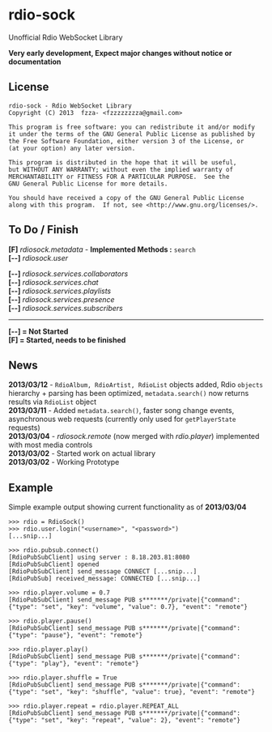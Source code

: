 # rdio-sock #
Unofficial Rdio WebSocket Library

**Very early development, Expect major changes without notice or documentation**

## License ##

    rdio-sock - Rdio WebSocket Library
    Copyright (C) 2013  fzza- <fzzzzzzzza@gmail.com>

    This program is free software: you can redistribute it and/or modify
    it under the terms of the GNU General Public License as published by
    the Free Software Foundation, either version 3 of the License, or
    (at your option) any later version.

    This program is distributed in the hope that it will be useful,
    but WITHOUT ANY WARRANTY; without even the implied warranty of
    MERCHANTABILITY or FITNESS FOR A PARTICULAR PURPOSE.  See the
    GNU General Public License for more details.

    You should have received a copy of the GNU General Public License
    along with this program.  If not, see <http://www.gnu.org/licenses/>.

## To Do / Finish ##

**[F]** *rdiosock.metadata* - **Implemented Methods :** `search`    
**[--]** *rdiosock.user*    

**[--]** *rdiosock.services.collaborators*    
**[--]** *rdiosock.services.chat*     
**[--]** *rdiosock.services.playlists*    
**[--]** *rdiosock.services.presence*      
**[--]** *rdiosock.services.subscribers*    

---------

**[--] = Not Started**   
**[F] = Started, needs to be finished**

## News ##
**2013/03/12** - `RdioAlbum, RdioArtist, RdioList` objects added, Rdio `objects` hierarchy + parsing has been optimized, `metadata.search()` now returns results via `RdioList` object      
**2013/03/11** - Added `metadata.search()`, faster song change events, asynchronous web requests (currently only used for `getPlayerState` requests)  
**2013/03/04** - *rdiosock.remote* (now merged with *rdio.player*) implemented with most media controls    
**2013/03/02** - Started work on actual library    
**2013/03/02** - Working Prototype    

## Example ##

Simple example output showing current functionality as of **2013/03/04**

	>>> rdio = RdioSock()
	>>> rdio.user.login("<username>", "<password>")
	[...snip...]

	>>> rdio.pubsub.connect()
    [RdioPubSubClient] using server : 8.18.203.81:8080
    [RdioPubSubClient] opened
    [RdioPubSubClient] send_message CONNECT [...snip...]
    [RdioPubSub] received_message: CONNECTED [...snip...]

    >>> rdio.player.volume = 0.7
    [RdioPubSubClient] send_message PUB s*******/private|{"command": {"type": "set", "key": "volume", "value": 0.7}, "event": "remote"}

    >>> rdio.player.pause()
    [RdioPubSubClient] send_message PUB s*******/private|{"command": {"type": "pause"}, "event": "remote"}
	
	>>> rdio.player.play()
	[RdioPubSubClient] send_message PUB s*******/private|{"command": {"type": "play"}, "event": "remote"}

	>>> rdio.player.shuffle = True
	[RdioPubSubClient] send_message PUB s*******/private|{"command": {"type": "set", "key": "shuffle", "value": true}, "event": "remote"}

	>>> rdio.player.repeat = rdio.player.REPEAT_ALL
	[RdioPubSubClient] send_message PUB s*******/private|{"command": {"type": "set", "key": "repeat", "value": 2}, "event": "remote"}